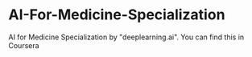 # AI-For-Medicine-Specialization
AI for Medicine Specialization by "deeplearning.ai". You can find this in Coursera
